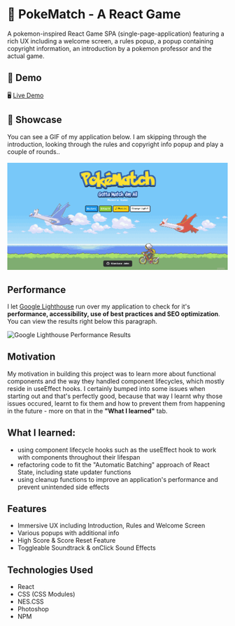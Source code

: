 # 🐉 PokeMatch - A React Game

A pokemon-inspired React Game SPA (single-page-application) featuring a rich UX including a welcome screen, a rules popup, a popup containing copyright information, an introduction by a pokemon professor and the actual game. 

## 🔴 Demo
🖥 [Live Demo](https://gianlucajahn.github.io/pokematch-react-game)

## 🎥 Showcase
You can see a GIF of my application below. I am skipping through the introduction, looking through the rules and copyright info popup and play a couple of rounds.. <br /> <br />
![](https://github.com/gianlucajahn/pokematch-react-game/blob/main/PokeMatch.gif?raw=true)

## Performance
I let [Google Lighthouse](https://chrome.google.com/webstore/detail/lighthouse/blipmdconlkpinefehnmjammfjpmpbjk?hl=de) run over my application to check for it's **performance, accessibility, use of best practices and SEO optimization**. You can view the results right below this paragraph.

![Google Lighthouse Performance Results](https://i.ibb.co/G2VKW5P/performance-pokemon.png)

## Motivation
My motivation in building this project was to learn more about functional components and the way they handled component lifecycles, which mostly reside in useEffect hooks. I certainly bumped into some issues when starting out and that's perfectly good, because that way I learnt why those issues occured, learnt to fix them and how to prevent them from happening in the future - more on that in the **"What I learned"** tab. 

## What I learned:
- using component lifecycle hooks such as the useEffect hook to work with components throughout their lifespan
- refactoring code to fit the "Automatic Batching" approach of React State, including state updater functions
- using cleanup functions to improve an application's performance and prevent unintended side effects

## Features
- Immersive UX including Introduction, Rules and Welcome Screen
- Various popups with additional info
- High Score & Score Reset Feature 
- Toggleable Soundtrack & onClick Sound Effects

## Technologies Used
- React
- CSS (CSS Modules)
- NES.CSS
- Photoshop
- NPM
